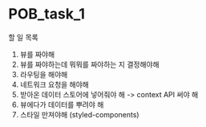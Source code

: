 # POB_task_1

할 일 목록

1. 뷰를 짜야해
2. 뷰를 짜야하는데 뭐뭐를 짜야하는 지 결정해야해
3. 라우팅을 해야해
4. 네트워크 요청을 해야해
5. 받아온 데이터 스토어에 넣어줘야 해 -> context API 써야 해
6. 뷰에다가 데이터를 뿌려야 해
7. 스타일 만져야해 (styled-components)
